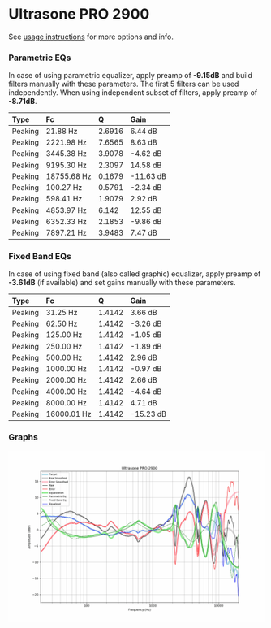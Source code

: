 # Ultrasone PRO 2900
See [usage instructions](https://github.com/jaakkopasanen/AutoEq#usage) for more options and info.

### Parametric EQs
In case of using parametric equalizer, apply preamp of **-9.15dB** and build filters manually
with these parameters. The first 5 filters can be used independently.
When using independent subset of filters, apply preamp of **-8.71dB**.

| Type    | Fc          |      Q | Gain      |
|:--------|:------------|:-------|:----------|
| Peaking | 21.88 Hz    | 2.6916 | 6.44 dB   |
| Peaking | 2221.98 Hz  | 7.6565 | 8.63 dB   |
| Peaking | 3445.38 Hz  | 3.9078 | -4.62 dB  |
| Peaking | 9195.30 Hz  | 2.3097 | 14.58 dB  |
| Peaking | 18755.68 Hz | 0.1679 | -11.63 dB |
| Peaking | 100.27 Hz   | 0.5791 | -2.34 dB  |
| Peaking | 598.41 Hz   | 1.9079 | 2.92 dB   |
| Peaking | 4853.97 Hz  | 6.142  | 12.55 dB  |
| Peaking | 6352.33 Hz  | 2.1853 | -9.86 dB  |
| Peaking | 7897.21 Hz  | 3.9483 | 7.47 dB   |

### Fixed Band EQs
In case of using fixed band (also called graphic) equalizer, apply preamp of **-3.61dB**
(if available) and set gains manually with these parameters.

| Type    | Fc          |      Q | Gain      |
|:--------|:------------|:-------|:----------|
| Peaking | 31.25 Hz    | 1.4142 | 3.66 dB   |
| Peaking | 62.50 Hz    | 1.4142 | -3.26 dB  |
| Peaking | 125.00 Hz   | 1.4142 | -1.05 dB  |
| Peaking | 250.00 Hz   | 1.4142 | -1.89 dB  |
| Peaking | 500.00 Hz   | 1.4142 | 2.96 dB   |
| Peaking | 1000.00 Hz  | 1.4142 | -0.97 dB  |
| Peaking | 2000.00 Hz  | 1.4142 | 2.66 dB   |
| Peaking | 4000.00 Hz  | 1.4142 | -4.64 dB  |
| Peaking | 8000.00 Hz  | 1.4142 | 4.71 dB   |
| Peaking | 16000.01 Hz | 1.4142 | -15.23 dB |

### Graphs
![](./Ultrasone%20PRO%202900.png)